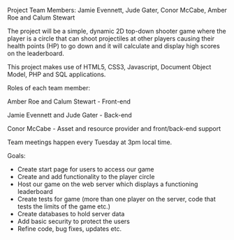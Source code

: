 Project Team Members: Jamie Evennett, Jude Gater, Conor McCabe, Amber Roe and Calum Stewart

The project will be a simple, dynamic 2D top-down shooter game where the player is a circle that can shoot projectiles at other players causing their health points (HP) to go down and it will calculate and display high scores on the leaderboard.

This project makes use of HTML5, CSS3, Javascript, Document Object Model, PHP and SQL applications.

Roles of each team member:

Amber Roe and Calum Stewart - Front-end

Jamie Evennett and Jude Gater - Back-end

Conor McCabe - Asset and resource provider and front/back-end support

Team meetings happen every Tuesday at 3pm local time.

Goals:
- Create start page for users to access our game
- Create and add functionality to the player circle
- Host our game on the web server which displays a functioning leaderboard
- Create tests for game (more than one player on the server, code that tests the limits of the game etc.)
- Create databases to hold server data
- Add basic security to protect the users
- Refine code, bug fixes, updates etc.
